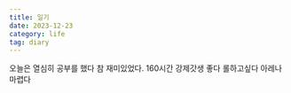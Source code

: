 ```yaml
---
title: 일기
date: 2023-12-23
category: life
tag: diary
---
```


오늘은 열심히 공부를 했다
참 재미있었다.
160시간 강제갓생 좋다
롤하고싶다
아레나 마렵다
